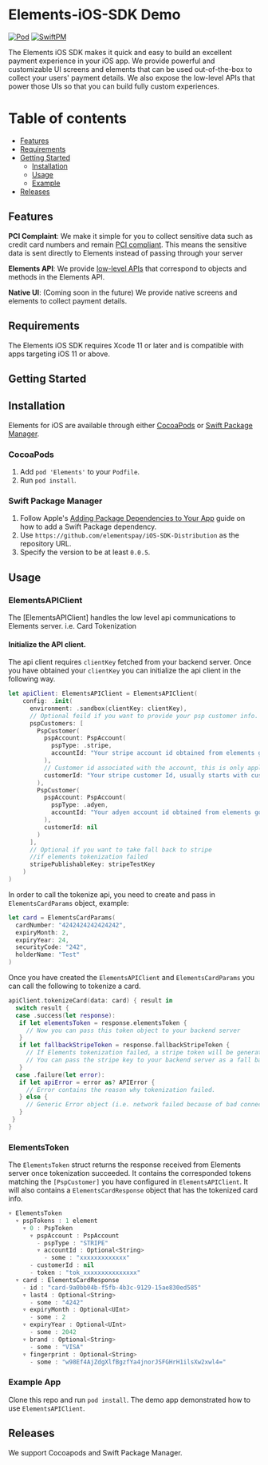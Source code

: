 # Elements-iOS-SDK Demo

[![Pod](https://img.shields.io/cocoapods/v/Elements.svg?style=flat)](http://cocoapods.org/pods/Adyen)
[![SwiftPM](https://img.shields.io/badge/swift%20package%20manager-compatible-brightgreen.svg)](https://swiftpackageregistry.com/Adyen/adyen-ios)

The Elements iOS SDK makes it quick and easy to build an excellent payment experience in your iOS app. We provide powerful and customizable UI screens and elements that can be used out-of-the-box to collect your users' payment details. We also expose the low-level APIs that power those UIs so that you can build fully custom experiences.

Table of contents
=================

<!--ts-->
   * [Features](#features)
   * [Requirements](#requirements)
   * [Getting Started](#getting-started)
      * [Installation](#installation)
      * [Usage](#usage)
      * [Example](#example-app)
   * [Releases](#releases)
<!--te-->

## Features

**PCI Complaint**: We make it simple for you to collect sensitive data such as credit card numbers and remain [PCI compliant](https://stripe.com/docs/security#pci-dss-guidelines). This means the sensitive data is sent directly to Elements instead of passing through your server

**Elements API**: We provide [low-level APIs](https://stripe.dev/stripe-ios/docs/Classes/STPAPIClient.html) that correspond to objects and methods in the Elements API.

**Native UI**: (Coming soon in the future) We provide native screens and elements to collect payment details.

## Requirements

The Elements iOS SDK requires Xcode 11 or later and is compatible with apps targeting iOS 11 or above. 

## Getting Started

## Installation

Elements for iOS are available through either [CocoaPods](http://cocoapods.org) or [Swift Package Manager](https://swift.org/package-manager/).

### CocoaPods

1. Add `pod 'Elements'` to your `Podfile`.
2. Run `pod install`.

### Swift Package Manager

1. Follow Apple's [Adding Package Dependencies to Your App](
https://developer.apple.com/documentation/xcode/adding_package_dependencies_to_your_app
) guide on how to add a Swift Package dependency.
2. Use `https://github.com/elementspay/iOS-SDK-Distribution` as the repository URL.
3. Specify the version to be at least `0.0.5`.

## Usage

### ElementsAPIClient

The [ElementsAPIClient] handles the low level api communications to Elements server. i.e. Card Tokenization

#### Initialize the API client.

The api client requires `clientKey` fetched from your backend server. Once you have obtained your `clientKey` you can initialize the api client in the following way.

```swift
let apiClient: ElementsAPIClient = ElementsAPIClient(
    config: .init(
      environment: .sandbox(clientKey: clientKey),
      // Optional feild if you want to provide your psp customer info.
      pspCustomers: [
        PspCustomer(
          pspAccount: PspAccount(
            pspType: .stripe, 
            accountId: "Your stripe account id obtained from elements goes here"
          ), 
          // Customer id associated with the account, this is only applicable to Stripe
          customerId: "Your stripe customer Id, usually starts with cus_" 
        ),
        PspCustomer(
          pspAccount: PspAccount(
            pspType: .adyen, 
            accountId: "Your adyen account id obtained from elements goes here"
          ), 
          customerId: nil
        )
      ],
      // Optional if you want to take fall back to stripe 
      //if elements tokenization failed
      stripePublishableKey: stripeTestKey 
    )
)
```

In order to call the tokenize api, you need to create and pass in `ElementsCardParams` object, example:

```swift
let card = ElementsCardParams(
  cardNumber: "4242424242424242", 
  expiryMonth: 2, 
  expiryYear: 24, 
  securityCode: "242", 
  holderName: "Test"
)
```

Once you have created the `ElementsAPIClient` and `ElementsCardParams` you can call the following to tokenize a card.

```swift
apiClient.tokenizeCard(data: card) { result in
  switch result {
  case .success(let response):
   if let elementsToken = response.elementsToken {
     // Now you can pass this token object to your backend server
   }
   if let fallbackStripeToken = response.fallbackStripeToken {
     // If Elements tokenization failed, a stripe token will be generated if you have provided the `stripePublishableKey`
     // You can pass the stripe key to your backend server as a fall back.
   }
  case .failure(let error):
   if let apiError = error as? APIError {
     // Error contains the reason why tokenization failed.
   } else {
     // Generic Error object (i.e. network failed because of bad connection etc)
   }
 }
}
```

### ElementsToken

The `ElementsToken` struct returns the response received from Elements server once tokenization succeeded. It contains the corresponded tokens matching the `[PspCustomer]` you have configured in `ElementsAPIClient`. It will also contains a `ElementsCardResponse` object that has the tokenized card info.

```swift
▿ ElementsToken
  ▿ pspTokens : 1 element
    ▿ 0 : PspToken
      ▿ pspAccount : PspAccount
        - pspType : "STRIPE"
        ▿ accountId : Optional<String>
          - some : "xxxxxxxxxxxxx"
      - customerId : nil
      - token : "tok_xxxxxxxxxxxxxxx"
  ▿ card : ElementsCardResponse
    - id : "card-9a0bb04b-f5fb-4b3c-9129-15ae830ed585"
    ▿ last4 : Optional<String>
      - some : "4242"
    ▿ expiryMonth : Optional<UInt>
      - some : 2
    ▿ expiryYear : Optional<UInt>
      - some : 2042
    ▿ brand : Optional<String>
      - some : "VISA"
    ▿ fingerprint : Optional<String>
      - some : "w98Ef4AjZdgXlfBgzfYa4jnorJSFGHrH1ilsXw2xwl4="
```


### Example App

Clone this repo and run `pod install`. The demo app demonstrated how to use `ElementsAPIClient`.

## Releases

We support Cocoapods and Swift Package Manager.